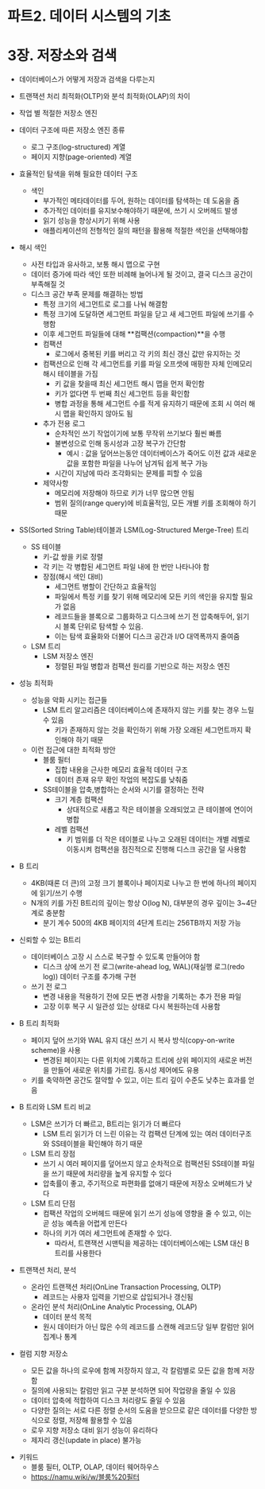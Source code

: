 # 파트2. 데이터 시스템의 기초

# 3장. 저장소와 검색
- 데이터베이스가 어떻게 저장과 검색을 다루는지
- 트랜잭션 처리 최적화(OLTP)와 분석 최적화(OLAP)의 차이
- 작업 별 적절한 저장소 엔진


- 데이터 구조에 따른 저장소 엔진 종류
  - 로그 구조(log-structured) 계열
  - 페이지 지향(page-oriented) 계열

- 효율적인 탐색을 위해 필요한 데이터 구조
  - 색인
    - 부가적인 메타데이터를 두어, 원하는 데이터를 탐색하는 데 도움을 줌
    - 추가적인 데이터를 유지보수해야하기 때문에, 쓰기 시 오버헤드 발생
    - 읽기 성능을 향상시키기 위해 사용
    - 애플리케이션의 전형적인 질의 패턴을 활용해 적절한 색인을 선택해야함

- 해시 색인
  - 사전 타입과 유사하고, 보통 해시 맵으로 구현
  - 데이터 증가에 따라 색인 또한 비례해 늘어나게 될 것이고, 결국 디스크 공간이 부족해질 것
  - 디스크 공간 부족 문제를 해결하는 방법
    - 특정 크기의 세그먼트로 로그를 나눠 해결함
    - 특정 크기에 도달하면 세그먼트 파일을 닫고 새 세그먼트 파일에 쓰기를 수행함
    - 이후 세그먼트 파일들에 대해 **컴팩션(compaction)**을 수행
    - 컴팩션
      - 로그에서 중복된 키를 버리고 각 키의 최신 갱신 값만 유지하는 것
    - 컴팩션으로 인해 각 세그먼트를 키를 파일 오프셋에 매핑한 자체 인메모리 해시 테이블을 가짐
      - 키 값을 찾을때 최신 세그먼트 해시 맵을 먼저 확인함
      - 키가 없다면 두 번째 최신 세그먼트 등을 확인함
      - 병합 과정을 통해 세그먼트 수를 적게 유지하기 때문에 조회 시 여러 해시 맵을 확인하지 않아도 됨
    - 추가 전용 로그
      - 순차적인 쓰기 작업이기에 보통 무작위 쓰기보다 훨씬 빠름
      - 불변성으로 인해 동시성과 고장 복구가 간단함
        - 예시 : 값을 덮어쓰는동안 데이터베이스가 죽어도 이전 값과 새로운 값을 포함한 파일을 나누어 남겨둬 쉽게 복구 가능
      - 시간이 지남에 따라 조각화되는 문제를 피할 수 있음
    - 제약사항
      - 메모리에 저장해야 하므로 키가 너무 많으면 안됨
      - 범위 질의(range query)에 비효율적임, 모든 개별 키를 조회해야 하기 때문

- SS(Sorted String Table)테이블과 LSM(Log-Structured Merge-Tree) 트리
  - SS 테이블
    - 키-값 쌍을 키로 정렬
    - 각 키는 각 병합된 세그먼트 파일 내에 한 번만 나타나야 함
    - 장점(해시 색인 대비)
      - 세그먼트 병할이 간단하고 효율적임
      - 파일에서 특정 키를 찾기 위해 메모리에 모든 키의 색인을 유지할 필요가 없음
      - 레코드들을 블록으로 그룹화하고 디스크에 쓰기 전 압축해두어, 읽기 시 블록 단위로 탐색할 수 있음.
      - 이는 탐색 효율화와 더불어 디스크 공간과 I/O 대역폭까지 줄여줌
  - LSM 트리
    - LSM 저장소 엔진
      - 정렬된 파일 병합과 컴팩션 원리를 기반으로 하는 저장소 엔진

- 성능 최적화
  - 성능을 악화 시키는 접근들
    - LSM 트리 알고리즘은 데이터베이스에 존재하지 않는 키를 찾는 경우 느릴 수 있음
      - 키가 존재하지 않는 것을 확인하기 위해 가장 오래된 세그먼트까지 확인해야 하기 때문
  - 이런 접근에 대한 최적화 방안
    - 블룸 필터
      - 집합 내용을 근사한 메모리 효율적 데이터 구조
      - 데이터 존재 유무 확인 작업의 복잡도를 낮춰줌
    - SS테이블을 압축,병합하는 순서와 시기를 결정하는 전략
      - 크기 계층 컴팩션
        - 상대적으로 새롭고 작은 테이블을 오래되었고 큰 테이블에 연이어 병합
      - 레벨 컴팩션
        - 키 범위를 더 작은 테이블로 나누고 오래된 데이터는 개별 레벨로 이동시켜 컴팩션을 점진적으로 진행해 디스크 공간을 덜 사용함

- B 트리
  - 4KB(때론 더 큰)의 고정 크기 블록이나 페이지로 나누고 한 번에 하나의 페이지에 읽기/쓰기 수행
  - N개의 키를 가진 B트리의 깊이는 항상 O(log N), 대부분의 경우 깊이는 3~4단계로 충분함
    - 분기 계수 500의 4KB 페이지의 4단계 트리는 256TB까지 저장 가능

- 신뢰할 수 있는 B트리
  - 데이터베이스 고장 시 스스로 복구할 수 있도록 만들어야 함
    - 디스크 상에 쓰기 전 로그(write-ahead log, WAL)(재실행 로그(redo log)) 데이터 구조를 추가해 구현
  - 쓰기 전 로그
    - 변경 내용을 적용하기 전에 모든 변경 사항을 기록하는 추가 전용 파일
    - 고장 이후 복구 시 일관성 있는 상태로 다시 복원하는데 사용함

- B 트리 최적화
  - 페이지 덮어 쓰기와 WAL 유지 대신 쓰기 시 복사 방식(copy-on-write scheme)을 사용
    - 변경된 페이지는 다른 위치에 기록하고 트리에 상위 페이지의 새로운 버전을 만들어 새로운 위치를 가르킴. 동시성 제어에도 유용
  - 키를 축약하면 공간도 절약할 수 있고, 이는 트리 깊이 수준도 낮추는 효과를 얻음

- B 트리와 LSM 트리 비교
  - LSM은 쓰기가 더 빠르고, B트리는 읽기가 더 빠르다
    - LSM 트리 읽기가 더 느린 이유는 각 컴팩션 단계에 있는 여러 데이터구조와 SS테이블을 확인해야 하기 때문
  - LSM 트리 장점
    - 쓰기 시 여러 페이지를 덮어쓰지 않고 순차적으로 컴팩션된 SS테이블 파일을 쓰기 때문에 처리량을 높게 유지할 수 있다
    - 압축률이 좋고, 주기적으로 파편화를 없애기 때문에 저장소 오버헤드가 낮다
  - LSM 트리 단점
    - 컴팩션 작업의 오버헤드 때문에 읽기 쓰기 성능에 영향을 줄 수 있고, 이는 곧 성능 예측을 어렵게 만든다
    - 하나의 키가 여러 세그먼트에 존재할 수 있다. 
      - 따라서, 트랜잭션 시맨틱을 제공하는 데이터베이스에는 LSM 대신 B 트리를 사용한다

- 트랜잭션 처리, 분석
  - 온라인 트랜잭션 처리(OnLine Transaction Processing, OLTP)
    - 레코드는 사용자 입력을 기반으로 삽입되거나 갱신됨
  - 온라인 분석 처리(OnLine Analytic Processing, OLAP)
    - 데이터 분석 목적 
    - 원시 데이터가 아닌 많은 수의 레코드를 스캔해 레코드당 일부 칼럼만 읽어 집계나 통계

- 컬럼 지향 저장소
  - 모든 값을 하나의 로우에 함께 저장하지 않고, 각 칼럼별로 모든 값을 함께 저장함
  - 질의에 사용되는 칼럼만 읽고 구분 분석하면 되어 작업량을 줄일 수 있음
  - 데이터 압축에 적합하여 디스크 처리량도 줄일 수 있음
  - 다양한 질의는 서로 다른 정렬 순서의 도움을 받으므로 같은 데이터를 다양한 방식으로 정렬, 저장해 활용할 수 있음 
  - 로우 지향 저장소 대비 읽기 성능이 유리하다
  - 제자리 갱신(update in place) 불가능

* 키워드
    - 블룸 필터, OLTP, OLAP, 데이터 웨어하우스
    - https://namu.wiki/w/블룸%20필터
